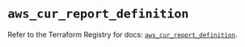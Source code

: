 # `aws_cur_report_definition`

Refer to the Terraform Registry for docs: [`aws_cur_report_definition`](https://registry.terraform.io/providers/hashicorp/aws/6.13.0/docs/resources/cur_report_definition).
